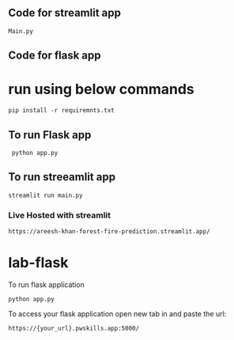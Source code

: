 ## Code for streamlit app
```
Main.py
```
## Code for flask app

# run using below commands
```
pip install -r requiremnts.txt
```
## To run Flask app
```
 python app.py
```
## To run streeamlit app
```
streamlit run main.py
```
### Live Hosted with streamlit
```
https://areesh-khan-forest-fire-prediction.streamlit.app/
```


# lab-flask

<!-- ![image](https://user-images.githubusercontent.com/115451707/196919992-edcfea8b-e3f6-4f35-9398-43be66b5622d.png) -->


To run flask application 

```
python app.py
```


To access your flask application open new tab in and paste the url:
```
https://{your_url}.pwskills.app:5000/
```
